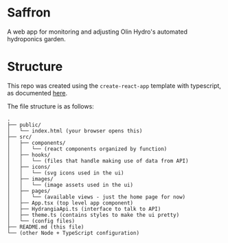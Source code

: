 # Saffron
A web app for monitoring and adjusting Olin Hydro's automated hydroponics garden.

# Structure
This repo was created using the `create-react-app` template with typescript, as documented [here](https://create-react-app.dev/docs/adding-typescript/).

The file structure is as follows:
```
.
├── public/
│   └── index.html (your browser opens this)
├── src/
│   ├── components/
│   │   └── (react components organized by function)
│   ├── hooks/
│   │   └── (files that handle making use of data from API)
│   ├── icons/
│   │   └── (svg icons used in the ui)
│   ├── images/
│   │   └── (image assets used in the ui)
│   ├── pages/
│   │   └── (available views - just the home page for now)
│   ├── App.tsx (top level app component)
│   ├── HydrangiaApi.ts (interface to talk to API)
│   ├── theme.ts (contains styles to make the ui pretty)
│   └── (config files)
├── README.md (this file)
└── (other Node + TypeScript configuration)
```